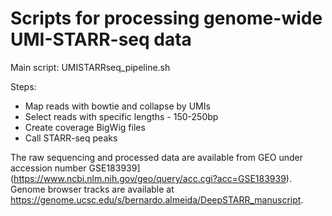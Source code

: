 # Scripts for processing genome-wide UMI-STARR-seq data

Main script: UMISTARRseq_pipeline.sh

Steps:
- Map reads with bowtie and collapse by UMIs
- Select reads with specific lengths - 150-250bp
- Create coverage BigWig files
- Call STARR-seq peaks

The raw sequencing and processed data are available from GEO under accession number GSE183939](https://www.ncbi.nlm.nih.gov/geo/query/acc.cgi?acc=GSE183939).
Genome browser tracks are available at https://genome.ucsc.edu/s/bernardo.almeida/DeepSTARR_manuscript.

